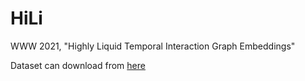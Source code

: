 # HiLi
WWW 2021, "Highly Liquid Temporal Interaction Graph Embeddings"

Dataset can download from [here](https://github.com/srijankr/jodie)
